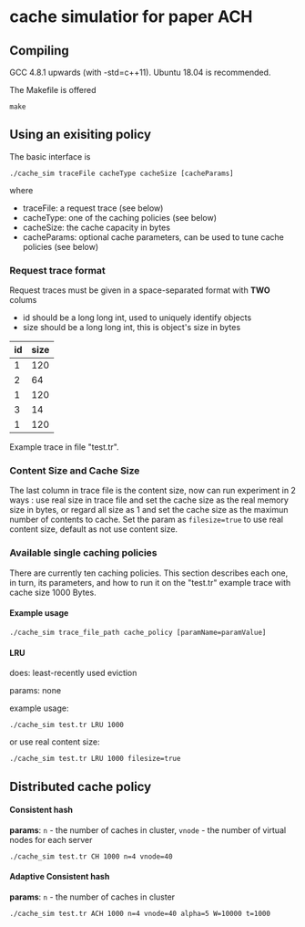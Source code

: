 # cache simulatior for paper ACH

## Compiling 

GCC 4.8.1 upwards (with -std=c++11). Ubuntu 18.04 is recommended.

The Makefile is offered

    make

## Using an exisiting policy

The basic interface is

    ./cache_sim traceFile cacheType cacheSize [cacheParams]

where

 - traceFile: a request trace (see below)
 - cacheType: one of the caching policies (see below)
 - cacheSize: the cache capacity in bytes
 - cacheParams: optional cache parameters, can be used to tune cache policies (see below)

### Request trace format

Request traces must be given in a space-separated format with **TWO** colums

- id should be a long long int, used to uniquely identify objects
- size should be a long long int, this is object's size in bytes

|  id | size |
| --- | ---- |
|  1  |  120 |
|  2  |   64 |
|  1  |  120 |
|  3  |  14  |
|  1 |  120 |

Example trace in file "test.tr".

### Content Size and Cache Size

The last column in trace file is the content size, now can run experiment in 2 ways : use real size in trace file and set the cache size as the real memory size in bytes, or regard all size as 1 and set the cache size as the maximun number of contents to cache. Set the param as `filesize=true` to use real content size, default as not use content size.

### Available single caching policies

There are currently ten caching policies. This section describes each one, in turn, its parameters, and how to run it on the "test.tr" example trace with cache size 1000 Bytes.

#### Example usage

    ./cache_sim trace_file_path cache_policy [paramName=paramValue]

#### LRU

does: least-recently used eviction

params: none

example usage:

    ./cache_sim test.tr LRU 1000

or use real content size:

    ./cache_sim test.tr LRU 1000 filesize=true     

## Distributed cache policy

#### Consistent hash
**params**: `n` - the number of caches in cluster, `vnode` - the number of virtual nodes for each server 

    ./cache_sim test.tr CH 1000 n=4 vnode=40

#### Adaptive Consistent hash
**params**: `n` - the number of caches in cluster

    ./cache_sim test.tr ACH 1000 n=4 vnode=40 alpha=5 W=10000 t=1000

